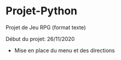 # Projet-Python
Projet de Jeu RPG (format texte)

Début du projet: 26/11/2020

- Mise en place du menu et des directions
